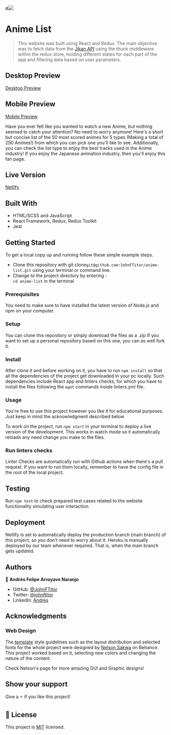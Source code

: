 #![](https://img.shields.io/badge/Microverse-blueviolet)

# Anime List

> This website was built using React and Redux. The main objective was to fetch data from the [Jikan API](https://jikan.moe/) using the thunk middleware within the redux store, holding different states for each part of the app and filtering data based on user parameters. 

## Desktop Preview

[Desktop Preview](./desktop_preview.gif)

## Mobile Preview

[Mobile Preview](./mobile_preview.gif)

Have you ever felt like you wanted to watch a new Anime, but nothing seemed to catch your attention? No need to worry anymore! Here's a short but concise list of the 50 most scored animes for 5 types (Making a total of 250 Animes!) from which you can pick one you'll like to see. Additionally, you can check the list type to enjoy the best tracks used in the Anime industry! If you enjoy the Japanese animation industry, then you'll enjoy this fan page.

## Live Version 

[Netlify](https://jfanime-list.netlify.app/)

## Built With

- HTML/SCSS and JavaScript
- React Framework, Redux, Redux Toolkit
- Jest

## Getting Started

To get a local copy up and running follow these simple example steps.

- Clone this repository with git clone```git@github.com:JohnFTitor/anime-list.git``` using your terminal or command line.
- Change to the project directory by entering : <br>
```cd anime-list``` in the terminal

### Prerequisites

You need to make sure to have installed the latest version of Node.js and npm on your computer.

### Setup

You can clone this repository or simply download the files as a .zip
If you want to set up a personal repository based on this one, you can as well fork it.

### Install

After clone it and before working on it, you have to run ```npm install``` so that all the dependencies of the project get downloaded in your pc locally.
Such dependencies include React app and linters checks, for which you have to install the files following the ```wget``` commands inside linters.yml file.   
   
### Usage

You're free to use this project however you like it for educational purposes. Just keep in mind the acknowledgment described below

To work on the project, run ```npm start``` in your terminal to deploy a live version of the development. This works in watch mode so it automatically reloads any need change you make to the files. 

### Run linters checks

Linter Checks are automatically run with Github actions when there's a pull request. If you want to run them locally, remember to have the config file in the root of the local project.

## Testing

Run ```npm test``` to check prepared test cases related to the website functionality simulating user interaction.

## Deployment

Netlify is set to automatically deploy the production branch (main branch) of this project, so you don't need to worry about it.
Heroku is manually deployed by our team whenever required. That is, when the main branch gets updated.

## Authors

👤 **Andrés Felipe Arroyave Naranjo**

- GitHub: [@JohnFTitor](https://github.com/JohnFTitor)
- Twitter: [@johnftitor](https://twitter.com/johnftitor)
- LinkedIn: [Andres](https://www.linkedin.com/in/andresarroyavenaranjo/?locale=en_US)

## Acknowledgments

### Web Design
The [template](https://www.behance.net/gallery/31579789/Ballhead-App-%28Free-PSDs%29) style guidelines such as the layout distribution and selected fonts for the whole project were designed by [Nelson Sakwa](https://www.behance.net/sakwadesignstudio) on Behance. This project worked based on it, selecting new colors and changing the nature of the content. 

Check Nelson's page for more amazing GUI and Graphic designs!

## Show your support

Give a ⭐️ if you like this project!

## 📝 License

This project is [MIT](./MIT.md) licensed.
